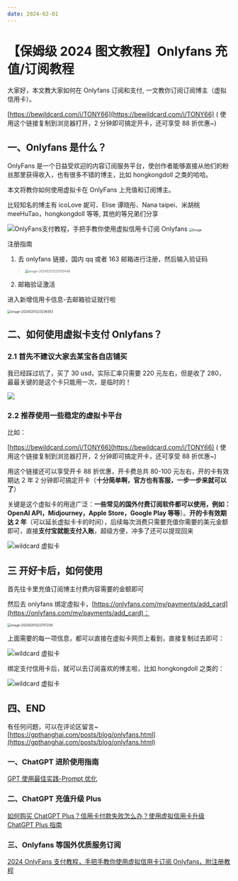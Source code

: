 ```yaml
---
date: 2024-02-01
---
```


# 【保姆级 2024 图文教程】Onlyfans 充值/订阅教程

大家好，本文教大家如何在 Onlyfans 订阅和支付, 一文教你订阅订阅博主（虚拟信用卡）。

[https://bewildcard.com/i/TONY66](https://bewildcard.com/i/TONY66) ( 使用这个链接复制到浏览器打开，2 分钟即可搞定开卡，还可享受 88 折优惠~)

## 一、Onlyfans 是什么？

OnlyFans 是一个日益受欢迎的内容订阅服务平台，使创作者能够直接从他们的粉丝那里获得收入，也有很多不错的博主，比如 hongkongdoll 之类的哈哈。

本文将教你如何使用虚拟卡在 OnlyFans 上充值和订阅博主。

比较知名的博主有 icoLove 妮可、Elise 谭晓彤、Nana taipei、米胡桃 meeHuTao，hongkongdoll 等等, 其他的等兄弟们分享

<div class="flex gap-3">
<img class=" ls-is-cached lazyloaded" data-src="https://chatgptzhinan.com/wp-content/uploads/2023/12/4-1-300x200.jpg" src="https://chatgptzhinan.com/wp-content/uploads/2023/12/4-1-300x200.jpg" alt="OnlyFans支付教程，手把手教你使用虚拟信用卡订阅 Onlyfans">
<img src="https://image.chatrepo.top/9wUYnr58_400x400.jpg" alt="Image" style="zoom:50%;" />
</div>

注册指南

1. 去 onlyfans 链接，国内 qq 或者 163 邮箱进行注册，然后输入验证码

>  <img src="https://image.chatrepo.top/image-20240201223150446.png" alt="image-20240201223150446" style="zoom:50%;" />

2. 邮箱验证激活

进入新增信用卡信息-去邮箱验证就行啦

<img src="https://image.chatrepo.top/image-20240201223236353.png" alt="image-20240201223236353" style="zoom:50%;" />

## 二、如何使用虚拟卡支付 Onlyfans？

### 2.1 首先不建议大家去某宝各自店铺买

我已经踩过坑了，买了 30 usd，实际汇率只需要 220 元左右，但是收了 280，最最关键的是这个卡只能用一次，是临时的！

![](https://cdn.how2cs.cn/csguide/152529.jpg)

### 2.2 推荐使用一些稳定的虚拟卡平台

比如：

[https://bewildcard.com/i/TONY66](https://bewildcard.com/i/TONY66) ( 使用这个链接复制到浏览器打开，2 分钟即可搞定开卡，还可享受 88 折优惠~)

用这个链接还可以享受开卡 88 折优惠，开卡费总共 80-100 元左右，开的卡有效期达 2 年 2 分钟即可搞定开卡（**十分简单啊，官方也有客服，一步一步来就可以了**）

关键是这个虚拟卡的用途广泛：**一些常见的国外付费订阅软件都可以使用，例如：OpenAI API，Midjourney，Apple Store，Google Play 等等**）。**开的卡有效期达 2 年**（可以延长虚拟卡卡的时间），后续每次消费只需要充值你需要的美元金额即可，直接**支付宝就能支付入账**，超级方便，冲多了还可以提现回来

![wildcard 虚拟卡](https://cdn.how2cs.cn/csguide/152535.png)

## 三 开好卡后，如何使用

首先往卡里充值订阅博主付费内容需要的金额即可

然后去 onlyfans 绑定虚拟卡，[https://onlyfans.com/my/payments/add_card](https://onlyfans.com/my/payments/add_card)：

<img src="https://image.chatrepo.top/image-20240201223757236.png" alt="image-20240201223757236" style="zoom:50%;" />

上面需要的每一项信息，都可以直接在虚拟卡网页上看到，直接复制过去即可：

![wildcard 虚拟卡](https://cdn.how2cs.cn/csguide/152547.png)

绑定支付信用卡后，就可以去订阅喜欢的博主啦，比如 hongkongdoll 之类的：

![wildcard 虚拟卡](https://cdn.how2cs.cn/csguide/152556.png)

## 四、END

有任何问题，可以在评论区留言~  
[https://gpthanghai.com/posts/blog/onlyfans.html](https://gpthanghai.com/posts/blog/onlyfans.html)

### 一、ChatGPT 进阶使用指南

[GPT 使用最佳实践-Prompt 优化](../gpt/gpt-intro)

### 二、ChatGPT 充值升级 Plus

[如何购买 ChatGPT Plus？信用卡付款失败怎么办？使用虚拟信用卡升级 ChatGPT Plus 指南  
](../gpt/gpt-plus)

### 三、Onlyfans 等国外优质服务订阅

[2024 OnlyFans 支付教程，手把手教你使用虚拟信用卡订阅 Onlyfans，附注册教程](https://gpthanghai.com/posts/blog/onlyfans.html)
